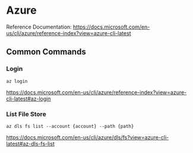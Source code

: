 # Azure

Reference Documentation: https://docs.microsoft.com/en-us/cli/azure/reference-index?view=azure-cli-latest

## Common Commands
### Login 

```
az login
```
https://docs.microsoft.com/en-us/cli/azure/reference-index?view=azure-cli-latest#az-login

### List File Store

```
az dls fs list --account {account} --path {path}
```
https://docs.microsoft.com/en-us/cli/azure/dls/fs?view=azure-cli-latest#az-dls-fs-list

